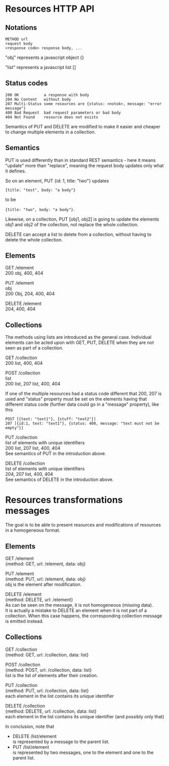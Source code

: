 Resources HTTP API
==================

Notations
---------

```
METHOD url
request body
<response code> response body, ...
```

"obj" represents a javascript object {}

"list" represents a javascript list []

Status codes
------------

```
200 OK           a response with body
204 No Content   without body
207 Multi-Status some resources are {status: <notok>, message: "error message"}
400 Bad Request  bad request parameters or bad body
404 Not Found    resource does not exists
```

Semantics of PUT and DELETE are modified to make it easier and cheaper
to change multiple elements in a collection.

Semantics
---------

PUT is used differently than in standard REST semantics - here it means
"update" more than "replace", meaning the request body updates only what it
defines.

So on an element, PUT {id: 1, title: "two"} updates

`{title: "test", body: "a body"}`

to be

`{title: "two", body: "a body"}`.

Likewise, on a collection, PUT [obj1, obj2] is going to update the elements
obj1 and obj2 of the collection, not replace the whole collection.

DELETE can accept a list to delete from a collection, without having
to delete the whole collection.


Elements
--------

GET /element  
200 obj, 400, 404

PUT /element  
obj  
200 Obj, 204, 400, 404

DELETE /element  
204, 400, 404


Collections
-----------

The methods using lists are introduced as the general case.
Individual elements can be acted upon with GET, PUT, DELETE when they are
not seen as part of a collection.

GET /collection  
200 list, 400, 404

POST /collection  
list  
200 list, 207 list, 400, 404

If one of the multiple resources had a status code different that 200,
207 is used and "status" property must be set on the elements having that
different status code (further data could go in a "message" property), like this

```
POST [{text: "text1"}, {stuff: "text2"}]
207 [{id:1, text: "text1"}, {status: 400, message: "text must not be empty"}]
```

PUT /collection  
list of elements with unique identifiers  
200 list, 207 list, 400, 404  
See semantics of PUT in the introduction above.

DELETE /collection  
list of elements with unique identifiers  
204, 207 list, 400, 404  
See semantics of DELETE in the introduction above.


Resources transformations messages
==================================

The goal is to be able to present resources and modifications of resources
in a homogeneous format.

Elements
--------

GET /element  
{method: GET, url: /element, data: obj}

PUT /element  
{method: PUT, url: /element, data: obj}  
obj is the element after modification.

DELETE /element  
{method: DELETE, url: /element}  
As can be seen on the message, it is not homogeneous (missing data).  
It is actually a mistake to DELETE an element when it is not part of a
collection. When this case happens, the corresponding collection message is
emitted instead.


Collections
-----------

GET /collection  
{method: GET, url: /collection, data: list}

POST /collection  
{method: POST, url: /collection, data: list}  
list is the list of elements after their creation.

PUT /collection  
{method: PUT, url: /collection, data: list}  
each element in the list contains its unique identifier

DELETE /collection  
{method: DELETE, url: /collection, data: list}  
each element in the list contains its unique identifier (and possibly only that)


In conclusion, note that

* DELETE /list/element  
  is represented by a message to the parent list.
* PUT /list/element  
  is represented by two messages, one to the element and one to the parent list.

